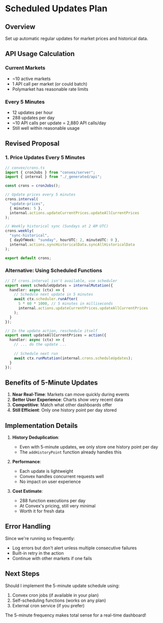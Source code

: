 # Scheduled Updates Plan

## Overview
Set up automatic regular updates for market prices and historical data.

## API Usage Calculation

### Current Markets
- ~10 active markets
- 1 API call per market (or could batch)
- Polymarket has reasonable rate limits

### Every 5 Minutes
- 12 updates per hour
- 288 updates per day
- ~10 API calls per update = 2,880 API calls/day
- Still well within reasonable usage

## Revised Proposal

### 1. **Price Updates Every 5 Minutes**
```typescript
// convex/crons.ts
import { cronJobs } from "convex/server";
import { internal } from "./_generated/api";

const crons = cronJobs();

// Update prices every 5 minutes
crons.interval(
  "update-prices",
  { minutes: 5 },
  internal.actions.updateCurrentPrices.updateAllCurrentPrices
);

// Weekly historical sync (Sundays at 2 AM UTC)
crons.weekly(
  "sync-historical",
  { dayOfWeek: "sunday", hourUTC: 2, minuteUTC: 0 },
  internal.actions.syncHistoricalData.syncAllHistoricalData
);

export default crons;
```

### Alternative: Using Scheduled Functions
```typescript
// If crons.interval isn't available, use scheduler
export const scheduleUpdates = internalMutation({
  handler: async (ctx) => {
    // Schedule next update in 5 minutes
    await ctx.scheduler.runAfter(
      5 * 60 * 1000, // 5 minutes in milliseconds
      internal.actions.updateCurrentPrices.updateAllCurrentPrices
    );
  }
});

// In the update action, reschedule itself
export const updateAllCurrentPrices = action({
  handler: async (ctx) => {
    // ... do the update ...
    
    // Schedule next run
    await ctx.runMutation(internal.crons.scheduleUpdates);
  }
});
```

## Benefits of 5-Minute Updates

1. **Near Real-Time**: Markets can move quickly during events
2. **Better User Experience**: Charts show very recent data
3. **Competitive**: Match what other dashboards offer
4. **Still Efficient**: Only one history point per day stored

## Implementation Details

1. **History Deduplication**: 
   - Even with 5-minute updates, we only store one history point per day
   - The `addHistoryPoint` function already handles this

2. **Performance**:
   - Each update is lightweight
   - Convex handles concurrent requests well
   - No impact on user experience

3. **Cost Estimate**:
   - 288 function executions per day
   - At Convex's pricing, still very minimal
   - Worth it for fresh data

## Error Handling

Since we're running so frequently:
- Log errors but don't alert unless multiple consecutive failures
- Built-in retry in the action
- Continue with other markets if one fails

## Next Steps

Should I implement the 5-minute update schedule using:
1. Convex cron jobs (if available in your plan)
2. Self-scheduling functions (works on any plan)
3. External cron service (if you prefer)

The 5-minute frequency makes total sense for a real-time dashboard!
